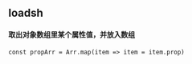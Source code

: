 ## loadsh

  #### 取出对象数组里某个属性值，并放入数组
  ```
  const propArr = Arr.map(item => item = item.prop)
  ```
